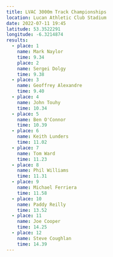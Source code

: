 ```yaml
---
title: LVAC 3000m Track Championships 
location: Lucan Athletic Club Stadium  
date: 2022-07-11 19:45
latitude: 53.3522291
longitude: -6.3214874
results:
  - place: 1
    name: Mark Naylor
    time: 9.34
    place: 2
    name: Sergei Dolgy
    time: 9.38
  - place: 3
    name: Geoffrey Alexandre
    time: 9.40
  - place: 4
    name: John Touhy
    time: 10.34
  - place: 5
    name: Ben O'Connor
    time: 10.39
  - place: 6
    name: Keith Lunders
    time: 11.02
  - place: 7
    name: Tom Ward
    time: 11.23
  - place: 8
    name: Phil Williams
    time: 11.31
  - place: 9
    name: Michael Ferriera 
    time: 11.58
  - place: 10
    name: Paddy Reilly 
    time: 13.52
  - place: 11
    name: Joe Cooper 
    time: 14.25
  - place: 12
    name: Steve Coughlan 
    time: 14.39
---
```

